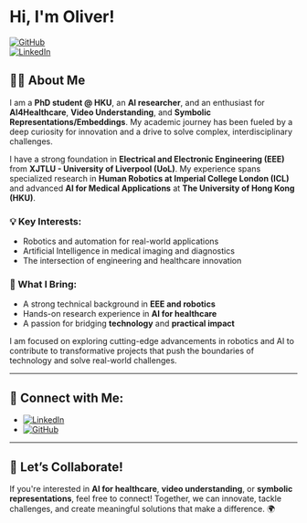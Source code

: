 # Hi, I'm Oliver!  
[![GitHub](https://img.shields.io/badge/GitHub-Oli21--chen-181717?style=flat-square&logo=github)](https://github.com/Oli21-chen)  
[![LinkedIn](https://img.shields.io/badge/LinkedIn-Oliver%20Chen-blue?style=flat-square&logo=linkedin)](https://www.linkedin.com/in/dong-chen-008331307/)  

## 🧑‍💻 About Me  
I am a **PhD student @ HKU**, an **AI researcher**, and an enthusiast for **AI4Healthcare**, **Video Understanding**, and **Symbolic Representations/Embeddings**. My academic journey has been fueled by a deep curiosity for innovation and a drive to solve complex, interdisciplinary challenges.  

I have a strong foundation in **Electrical and Electronic Engineering (EEE)** from **XJTLU - University of Liverpool (UoL)**. My experience spans specialized research in **Human Robotics at Imperial College London (ICL)** and advanced **AI for Medical Applications** at **The University of Hong Kong (HKU)**.  

### 💡 Key Interests:
- Robotics and automation for real-world applications  
- Artificial Intelligence in medical imaging and diagnostics  
- The intersection of engineering and healthcare innovation  

### 🌟 What I Bring:
- A strong technical background in **EEE and robotics**  
- Hands-on research experience in **AI for healthcare**  
- A passion for bridging **technology** and **practical impact**  

I am focused on exploring cutting-edge advancements in robotics and AI to contribute to transformative projects that push the boundaries of technology and solve real-world challenges.  

---

## 🤝 Connect with Me:
- [![LinkedIn](https://img.shields.io/badge/LinkedIn-Oliver%20Chen-blue?style=flat-square&logo=linkedin)](https://www.linkedin.com/in/dong-chen-008331307/)  
- [![GitHub](https://img.shields.io/badge/GitHub-Oli21--chen-181717?style=flat-square&logo=github)](https://github.com/Oli21-chen)

---

## 🚀 Let’s Collaborate!
If you're interested in **AI for healthcare**, **video understanding**, or **symbolic representations**, feel free to connect! Together, we can innovate, tackle challenges, and create meaningful solutions that make a difference. 🌍
